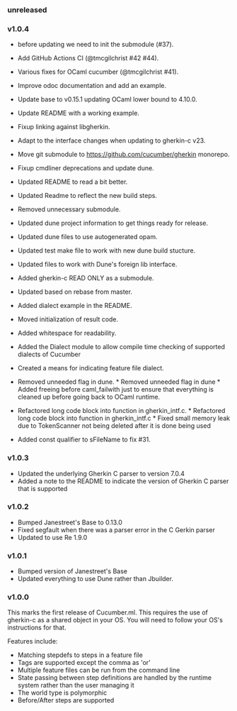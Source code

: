 ### unreleased

### v1.0.4

* before updating we need to init the submodule (#37).

* Add GitHub Actions CI (@tmcgilchrist #42 #44).

* Various fixes for OCaml cucumber (@tmcgilchrist #41).

* Improve odoc documentation and add an example.

* Update base to v0.15.1 updating OCaml lower bound to 4.10.0.

* Update README with a working example.

* Fixup linking against libgherkin.

* Adapt to the interface changes when updating to gherkin-c v23.

* Move git submodule to https://github.com/cucumber/gherkin monorepo.

* Fixup cmdliner deprecations and update dune.

* Updated README to read a bit better.

* Updated Readme to reflect the new build steps.

* Removed unnecessary submodule.

* Updated dune project information to get things ready for release.

* Updated dune files to use autogenerated opam.

* Updated test make file to work with new dune build stucture.

* Updated files to work with Dune's foreign lib interface.

* Added gherkin-c READ ONLY as a submodule.

* Updated based on rebase from master.

* Added dialect example in the README.

* Moved initialization of result code.

* Added whitespace for readability.

* Added the Dialect module to allow compile time checking of supported dialects of Cucumber

* Created a means for indicating feature file dialect.

* Removed unneeded flag in dune. * Removed unneeded flag in dune * Added freeing before caml_failwith just to ensure that everything is cleaned up before going back to OCaml runtime.

* Refactored long code block into function in gherkin_intf.c. * Refactored long code block into function in gherkin_intf.c * Fixed small memory leak due to TokenScanner not being deleted after it is done being used

* Added const qualifier to sFileName to fix #31.

### v1.0.3

* Updated the underlying Gherkin C parser to version 7.0.4
* Added a note to the README to indicate the version of Gherkin C parser that is supported


### v1.0.2

* Bumped Janestreet's Base to 0.13.0
* Fixed segfault when there was a parser error in the C Gerkin parser
* Updated to use Re 1.9.0
 
### v1.0.1

* Bumped version of Janestreet's Base
* Updated everything to use Dune rather than Jbuilder.

### v1.0.0

This marks the first release of Cucumber.ml. This requires the use of gherkin-c as a shared object in your OS. You will need to follow your OS's instructions for that.

Features include:
* Matching stepdefs to steps in a feature file
* Tags are supported except the comma as 'or'
* Multiple feature files can be run from the command line
* State passing between step definitions are handled by the runtime system rather than the user managing it
* The world type is polymorphic
* Before/After steps are supported